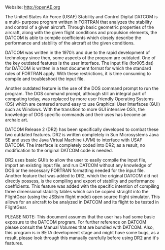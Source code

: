 Website: http://openAE.org

The United States Air Force (USAF) Stability and Control Digital DATCOM is a multi-
purpose program written in FORTRAN that analyzes the stability and control of a given
aircraft. Through basic geometric properties of the aircraft, along with the given flight
conditions and propulsion elements, the DATCOM is able to compile coefficients which
closely describe the performance and stability of the aircraft at the given conditions.

DATCOM was written in the 1970’s and due to the rapid development of technology
since then, some aspects of the program are outdated. One of the key outdated features is
the user interface. The input file (for005.dat) for DATCOM is written in a text document
format for which the standard rules of FORTRAN apply. With these restrictions, it is
time consuming to compile and troubleshoot the input file.

Another outdated feature is the use of the DOS command prompt to run the program. The
DOS command prompt, although still an integral part of computing today, was replaced
by more user friendly Operating Systems (OS) which are centered around easy to use
Graphical User Interfaces (GUI) such as Windows. With the transition to more GUI
intensive OS’s, the knowledge of DOS specific commands and their uses has become an
archaic art.

DATCOM Release 2 (DR2) has been specifically developed to combat these two
outdated features. DR2 is written completely in Sun Microsystems Java SE and uses the
Java Virtual Machine (JVM) to interface with USAF DATCOM. The interface is
completely coded into DR2; as a result, no modification to the original DATCOM code is
needed.

DR2 uses basic GUI’s to allow the user to easily compile the input file, import an
existing input file, and run DATCOM without any knowledge of DOS or the necessary
FORTRAN formatting needed for the input file.
Another feature that was added to DR2, which the original DATCOM did not directly
possess, is the compiling and export of stability and performance coefficients. This
feature was added with the specific intention of compiling three dimensional stability
tables which can be copied straight into the FlightGear (using the JSBsim flight model)
open source flight simulator. This allows for an aircraft to be analyzed in DATCOM and
its flight to be tested in FlightGear.

PLEASE NOTE: This document assumes that the user has had some basic exposure to
the DATCOM program. For further reference on DATCOM please consult the Manual
Volumes that are bundled with DATCOM. Also, this program is in BETA development
stage and might have some bugs, as a result, please look through this manually carefully
before using DR2 and it's features.